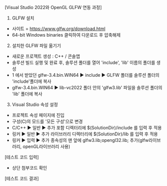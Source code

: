[Visual Studio 2022와 OpenGL GLFW 연동 과정]

1. GLFW 설치
- 사이트 = https://www.glfw.org/download.html
- 64-bit Windows binaries 클릭하여 다운로드 후 압축해제

2. 설치한 GLFW 파일 옮기기
- 새로운 프로젝트 생성 : C++ / 콘솔앱
- 솔루션 빌드 실행 및 완료 후, 솔루션 폴더를 열어 'include', 'lib' 이름의 폴더를 생성
- 1 에서 받았던 glfw-3.4.bin.WIN64 ▶ include ▶ GLFW 폴더를 솔루션 폴더의 'include'폴더에 복사
- glfw-3.4.bin.WIN64 ▶ lib-vc2022 폴더 안의 'glfw3.lib' 파일을 솔루션 폴더의 'lib' 폴더에 복사

3. Visual Studio 속성 설정
- 프로젝트 속성 페이지에 진입
- 구성(C)의 모드를 '모든 구성'으로 변경
- C/C++ ▶ 일반 ▶ 추가 포함 디렉터리에 $(SolutionDir)/include 를 입력 후 적용
- 링커 ▶ 일반 ▶ 추가 라이브러리 디렉터리에 $(SolutionDir)/lib 를 입력 후 적용
- 링커 ▶ 입력 ▶ 추가 종속성의 맨 앞에 glfw3.lib;opengl32.lib; 추가(glfw라이브러리, openGL라이브러리 사용)

[테스트 코드 입력]
- 상단 첨부코드 확인


[테스트 코드 결과]
